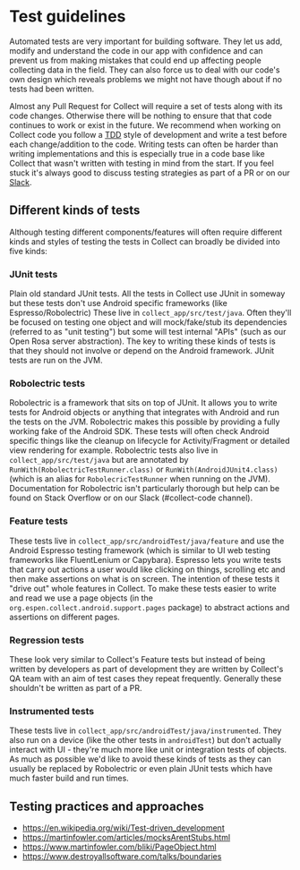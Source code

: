 # Test guidelines

Automated tests are very important for building software. They let us add, modify and understand the code in our app with confidence and can prevent us from making mistakes that could end up affecting people collecting data in the field. They can also force us to deal with our code's own design which reveals problems we might not have though about if no tests had been written.

Almost any Pull Request for Collect will require a set of tests along with its code changes. Otherwise there will be nothing to ensure that that code continues to work or exist in the future. We recommend when working on Collect code you follow a [TDD](https://en.wikipedia.org/wiki/Test-driven_development) style of development and write a test before each change/addition to the code. Writing tests can often be harder than writing implementations and this is especially true in a code base like Collect that wasn't written with testing in mind from the start. If you feel stuck it's always good to discuss testing strategies as part of a PR or on our [Slack](https://slack.getodk.org/).

## Different kinds of tests

Although testing different components/features will often require different kinds and styles of testing the tests in Collect can broadly be divided into five kinds:

### JUnit tests

Plain old standard JUnit tests. All the tests in Collect use JUnit in someway but these tests don't use Android specific frameworks (like Espresso/Robolectric) These live in `collect_app/src/test/java`. Often they'll be focused on testing one object and will mock/fake/stub its dependencies (referred to as "unit testing") but some will test internal "APIs" (such as our Open Rosa server abstraction). The key to writing these kinds of tests is that they should not involve or depend on the Android framework. JUnit tests are run on the JVM.

### Robolectric tests

Robolectric is a framework that sits on top of JUnit. It allows you to write tests for Android objects or anything that integrates with Android and run the tests on the JVM. Robolectric makes this possible by providing a fully working fake of the Android SDK. These tests will often check Android specific things like the cleanup on lifecycle for Activity/Fragment or detailed view rendering for example. Robolectric tests also live in `collect_app/src/test/java` but are annotated by `RunWith(RobolectricTestRunner.class)` or `RunWith(AndroidJUnit4.class)` (which is an alias for `RobolecricTestRunner` when running on the JVM). Documentation for Robolectric isn't particularly thorough but help can be found on Stack Overflow or on our Slack (#collect-code channel).

### Feature tests

These tests live in `collect_app/src/androidTest/java/feature` and use the Android Espresso testing framework (which is similar to UI web testing frameworks like FluentLenium or Capybara). Espresso lets you write tests that carry out actions a user would like clicking on things, scrolling etc and then make assertions on what is on screen. The intention of these tests it "drive out" whole features in Collect. To make these tests easier to write and read we use a page objects (in the `org.espen.collect.android.support.pages` package) to abstract actions and assertions on different pages.

### Regression tests

These look very similar to Collect's Feature tests but instead of being written by developers as part of development they are written by Collect's QA team with an aim of test cases they repeat frequently. Generally these shouldn't be written as part of a PR.

### Instrumented tests

These tests live in `collect_app/src/androidTest/java/instrumented`. They also run on a device (like the other tests in `androidTest`) but don't actually interact with UI - they're much more like unit or integration tests of objects. As much as possible we'd like to avoid these kinds of tests as they can usually be replaced by Robolectric or even plain JUnit tests which have much faster build and run times.

## Testing practices and approaches

* https://en.wikipedia.org/wiki/Test-driven_development
* https://martinfowler.com/articles/mocksArentStubs.html
* https://www.martinfowler.com/bliki/PageObject.html
* https://www.destroyallsoftware.com/talks/boundaries